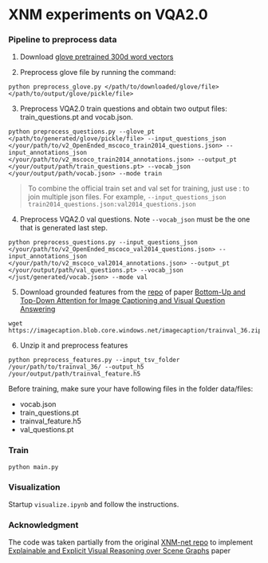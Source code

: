 
# XNM experiments on VQA2.0

### Pipeline to preprocess data
1. Download [glove pretrained 300d word vectors](http://nlp.stanford.edu/data/glove.840B.300d.zip)

2. Preprocess glove file by running the command:
```
python preprocess_glove.py </path/to/downloaded/glove/file> </path/to/output/glove/pickle/file>
```

3. Preprocess VQA2.0 train questions and obtain two output files: train_questions.pt and vocab.json.
```
python preprocess_questions.py --glove_pt </path/to/generated/glove/pickle/file> --input_questions_json </your/path/to/v2_OpenEnded_mscoco_train2014_questions.json> --input_annotations_json </your/path/to/v2_mscoco_train2014_annotations.json> --output_pt </your/output/path/train_questions.pt> --vocab_json </your/output/path/vocab.json> --mode train
```
> To combine the official train set and val set for training, just use : to join multiple json files. For example, `--input_questions_json train2014_questions.json:val2014_questions.json`

4. Preprocess VQA2.0 val questions. Note `--vocab_json` must be the one that is generated last step.
```
python preprocess_questions.py --input_questions_json </your/path/to/v2_OpenEnded_mscoco_val2014_questions.json> --input_annotations_json </your/path/to/v2_mscoco_val2014_annotations.json> --output_pt </your/output/path/val_questions.pt> --vocab_json </just/generated/vocab.json> --mode val
```

5. Download grounded features from the [repo](https://github.com/peteanderson80/bottom-up-attention) of paper [Bottom-Up and Top-Down Attention for Image Captioning and Visual Question Answering](https://arxiv.org/abs/1707.07998)
```
wget https://imagecaption.blob.core.windows.net/imagecaption/trainval_36.zip
```

6. Unzip it and preprocess features
```
python preprocess_features.py --input_tsv_folder /your/path/to/trainval_36/ --output_h5 /your/output/path/trainval_feature.h5
```

Before training, make sure your have following files in the folder data/files:
- vocab.json
- train_questions.pt
- trainval_feature.h5
- val_questions.pt

### Train
```
python main.py 
```

### Visualization
Startup `visualize.ipynb` and follow the instructions.

### Acknowledgment
The code was taken partially from the original [XNM-net repo](https://github.com/shijx12/XNM-Net) to implement [Explainable and Explicit Visual Reasoning over Scene Graphs](https://arxiv.org/abs/1812.01855) paper


